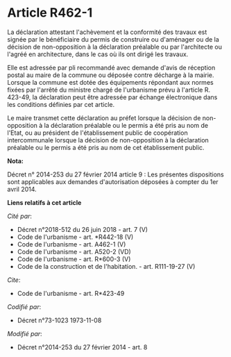 # Article R462-1

La déclaration attestant l'achèvement et la conformité des travaux est signée par le bénéficiaire du permis de construire ou
d'aménager ou de la décision de non-opposition à la déclaration préalable ou par l'architecte ou l'agréé en architecture,
dans le cas où ils ont dirigé les travaux. 

Elle est adressée par pli recommandé avec demande d'avis de réception postal au maire de la commune ou déposée contre
décharge à la mairie. Lorsque la commune est dotée des équipements répondant aux normes fixées par l'arrêté du ministre
chargé de l'urbanisme prévu à l'article R. 423-49, la déclaration peut être adressée par échange électronique dans les
conditions définies par cet article. 

Le maire transmet cette déclaration au préfet lorsque la décision de non-opposition à la déclaration préalable ou le permis a
été pris au nom de l'Etat, ou au président de l'établissement public de coopération intercommunale lorsque la décision de
non-opposition à la déclaration préalable ou le permis a été pris au nom de cet établissement public.

**Nota:**

Décret n° 2014-253 du 27 février 2014 article 9 : Les présentes dispositions sont applicables aux demandes d'autorisation
déposées à compter du 1er avril 2014.

**Liens relatifs à cet article**

_Cité par_:

  - Décret n°2018-512 du 26 juin 2018 - art. 7 (V)
  - Code de l'urbanisme - art. *R442-18 (V)
  - Code de l'urbanisme - art. A462-1 (V)
  - Code de l'urbanisme - art. A520-2 (VD)
  - Code de l'urbanisme - art. R*600-3 (V)
  - Code de la construction et de l'habitation. - art. R111-19-27 (V)

_Cite_:

  - Code de l'urbanisme - art. R*423-49

_Codifié par_:

  - Décret n°73-1023 1973-11-08

_Modifié par_:

  - Décret n°2014-253 du 27 février 2014 - art. 8
